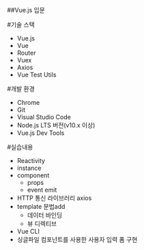 ##Vue.js 입문

#기술 스택 
- Vue.js 
- Vue 
- Router 
- Vuex 
- Axios 
- Vue Test Utils

#개발 환경 
- Chrome 
- Git 
- Visual Studio Code 
- Node.js LTS 버전(v10.x 이상) 
- Vue.js Dev Tools

#실습내용
- Reactivity
- instance
- component
  - props
  - event emit
- HTTP 통신 라이브러리 axios 
- template 문법add
  - 데이터 바인딩
  - 뷰 디렉티브
- Vue CLI
- 싱글파일 컴포넌트를 사용한 사용자 입력 폼 구현
